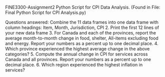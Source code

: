 FINE3300-Assignment2
Python Script for CPI Data Analysis. (Found in File: Final Python Script for CPI Analysis.py)

Questions answered: 
Combine the 11 data frames into one data frame with column headings: Item, Month, Jurisdiction, CPI 
2. Print the first 12 lines of your new data frame 
3. For Canada and each of the provinces, report the average month-to-month change in food, shelter, All-items excluding food and energy. Report your numbers as a percent up to one decimal place. 
4. Which province experienced the highest average change in the above categories? 
5. Compute the annual change in CPI for services across Canada and all provinces. Report your numbers as a percent up to one decimal place. 
6. Which region experienced the highest inflation in services?
